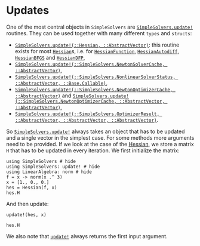 # Updates

One of the most central objects in `SimpleSolvers` are [`SimpleSolvers.update!`](@ref) routines. They can be used together with many different `types` and `structs`:
- [`SimpleSolvers.update!(::Hessian, ::AbstractVector)`](@ref): this routine exists for most [`Hessian`](@ref)s, i.e. for [`HessianFunction`](@ref), [`HessianAutodiff`](@ref), [`HessianBFGS`](@ref) and [`HessianDFP`](@ref),
- [`SimpleSolvers.update!(::SimpleSolvers.NewtonSolverCache, ::AbstractVector)`](@ref),
- [`SimpleSolvers.update!(::SimpleSolvers.NonlinearSolverStatus, ::AbstractVector, ::Base.Callable)`](@ref),
- [`SimpleSolvers.update!(::SimpleSolvers.NewtonOptimizerCache, ::AbstractVector)`](@ref) and [`SimpleSolvers.update!(::SimpleSolvers.NewtonOptimizerCache, ::AbstractVector, ::AbstractVector)`](@ref),
- [`SimpleSolvers.update!(::SimpleSolvers.OptimizerResult, ::AbstractVector, ::AbstractVector, ::AbstractVector)`](@ref).

So [`SimpleSolvers.update!`](@ref) always takes an object that has to be updated and a single vector in the simplest case. For some methods more arguments need to be provided. If we look at the case of the [Hessian](@ref "Hessians"), we store a matrix ``H`` that has to be updated in every iteration. We first initialize the matrix:

```@example hessian_update
using SimpleSolvers # hide
using SimpleSolvers: update! # hide
using LinearAlgebra: norm # hide
f = x -> norm(x .^ 3)
x = [1., 0., 0.]
hes = Hessian(f, x)
hes.H
```

And then update:

```@example hessian_update
update!(hes, x)

hes.H
```

We also note that [`update!`](@ref) always returns the first input argument.